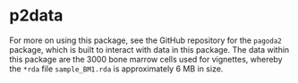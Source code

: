 # p2data

 For more on using this package, see the GitHub repository for the `pagoda2` package, which is built to interact with data in this package. The data within this package are the 3000 bone marrow cells used for vignettes, whereby the `*rda` file `sample_BM1.rda` is approximately 6 MB in size.